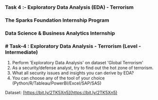 ### Task 4 :- Exploratory Data Analysis (EDA) - Terrorism
### The Sparks Foundation Internship Program
### Data Science & Business Analytics Internship
### # Task-4 : Exploratory Data Analysis - Terrorism (Level - Intermediate)
1. Perform 'Exploratory Data Analysis' on dataset 'Global Terrorism'
2. As a security/defense analyst, try to find out the hot zone of terrorism.
3. What all security issues and insights you can derive by EDA?
4. You can choose any of the tool of your choice (Python/R/Tableau/PowerBI/Excel/SAP/SAS)

Dataset: [https://bit.ly/2TK5Xn5](https://bit.ly/2TK5Xn5)
